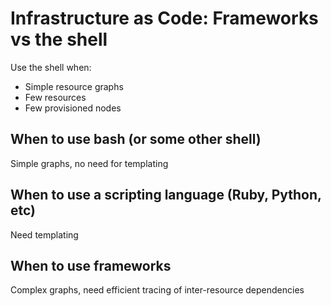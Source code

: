 Infrastructure as Code: Frameworks vs the shell
===============================================

Use the shell when:
- Simple resource graphs
- Few resources
- Few provisioned nodes

When to use bash (or some other shell)
--------------------------------------

Simple graphs, no need for templating

When to use a scripting language (Ruby, Python, etc)
----------------------------------------------------

Need templating

When to use frameworks
----------------------

Complex graphs, need efficient tracing of inter-resource dependencies

